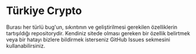 # Türkiye Crypto

Burası her türlü bug'un, sıkıntının ve geliştirilmesi gerekilen özelliklerin tartışıldığı repositorydir. Kendiniz sitede olması gereken bir özellik belirtmek veya bir hatayı bizlere bildirmek isterseniz GitHub Issues sekmesini kullanabilirsiniz.
